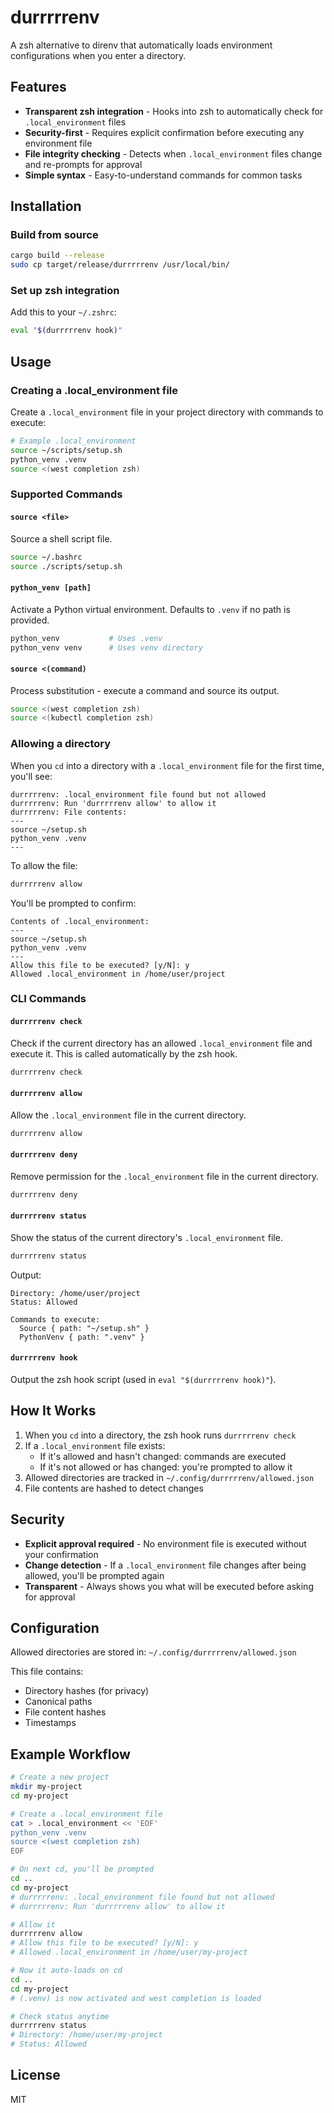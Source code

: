 # durrrrrenv

A zsh alternative to direnv that automatically loads environment configurations when you enter a directory.

## Features

- **Transparent zsh integration** - Hooks into zsh to automatically check for `.local_environment` files
- **Security-first** - Requires explicit confirmation before executing any environment file
- **File integrity checking** - Detects when `.local_environment` files change and re-prompts for approval
- **Simple syntax** - Easy-to-understand commands for common tasks

## Installation

### Build from source

```bash
cargo build --release
sudo cp target/release/durrrrrenv /usr/local/bin/
```

### Set up zsh integration

Add this to your `~/.zshrc`:

```bash
eval "$(durrrrrenv hook)"
```

## Usage

### Creating a .local_environment file

Create a `.local_environment` file in your project directory with commands to execute:

```bash
# Example .local_environment
source ~/scripts/setup.sh
python_venv .venv
source <(west completion zsh)
```

### Supported Commands

#### `source <file>`
Source a shell script file.

```bash
source ~/.bashrc
source ./scripts/setup.sh
```

#### `python_venv [path]`
Activate a Python virtual environment. Defaults to `.venv` if no path is provided.

```bash
python_venv           # Uses .venv
python_venv venv      # Uses venv directory
```

#### `source <(command)`
Process substitution - execute a command and source its output.

```bash
source <(west completion zsh)
source <(kubectl completion zsh)
```

### Allowing a directory

When you `cd` into a directory with a `.local_environment` file for the first time, you'll see:

```
durrrrrenv: .local_environment file found but not allowed
durrrrrenv: Run 'durrrrrenv allow' to allow it
durrrrrenv: File contents:
---
source ~/setup.sh
python_venv .venv
---
```

To allow the file:

```bash
durrrrrenv allow
```

You'll be prompted to confirm:

```
Contents of .local_environment:
---
source ~/setup.sh
python_venv .venv
---
Allow this file to be executed? [y/N]: y
Allowed .local_environment in /home/user/project
```

### CLI Commands

#### `durrrrrenv check`
Check if the current directory has an allowed `.local_environment` file and execute it. This is called automatically by the zsh hook.

```bash
durrrrrenv check
```

#### `durrrrrenv allow`
Allow the `.local_environment` file in the current directory.

```bash
durrrrrenv allow
```

#### `durrrrrenv deny`
Remove permission for the `.local_environment` file in the current directory.

```bash
durrrrrenv deny
```

#### `durrrrrenv status`
Show the status of the current directory's `.local_environment` file.

```bash
durrrrrenv status
```

Output:
```
Directory: /home/user/project
Status: Allowed

Commands to execute:
  Source { path: "~/setup.sh" }
  PythonVenv { path: ".venv" }
```

#### `durrrrrenv hook`
Output the zsh hook script (used in `eval "$(durrrrrenv hook)"`).

## How It Works

1. When you `cd` into a directory, the zsh hook runs `durrrrrenv check`
2. If a `.local_environment` file exists:
   - If it's allowed and hasn't changed: commands are executed
   - If it's not allowed or has changed: you're prompted to allow it
3. Allowed directories are tracked in `~/.config/durrrrrenv/allowed.json`
4. File contents are hashed to detect changes

## Security

- **Explicit approval required** - No environment file is executed without your confirmation
- **Change detection** - If a `.local_environment` file changes after being allowed, you'll be prompted again
- **Transparent** - Always shows you what will be executed before asking for approval

## Configuration

Allowed directories are stored in: `~/.config/durrrrrenv/allowed.json`

This file contains:
- Directory hashes (for privacy)
- Canonical paths
- File content hashes
- Timestamps

## Example Workflow

```bash
# Create a new project
mkdir my-project
cd my-project

# Create a .local_environment file
cat > .local_environment << 'EOF'
python_venv .venv
source <(west completion zsh)
EOF

# On next cd, you'll be prompted
cd ..
cd my-project
# durrrrrenv: .local_environment file found but not allowed
# durrrrrenv: Run 'durrrrrenv allow' to allow it

# Allow it
durrrrrenv allow
# Allow this file to be executed? [y/N]: y
# Allowed .local_environment in /home/user/my-project

# Now it auto-loads on cd
cd ..
cd my-project
# (.venv) is now activated and west completion is loaded

# Check status anytime
durrrrrenv status
# Directory: /home/user/my-project
# Status: Allowed
```

## License

MIT
